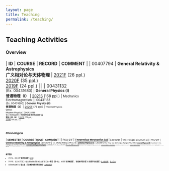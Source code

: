 ```yaml
---
layout: page
title: Teaching
permalink: /teaching/
---
```


<style>
table {
  font-family: arial, sans-serif;
  border-collapse: collapse;
  width: 100%;
}

td, th {
  border: 1px solid #dddddd;
  text-align: left;
  padding: 8px;
}

tr:nth-child(odd) {
  background-color: #dddddd;
}
</style>

<!---------------------------------------------------------------->

<script type="text/x-mathjax-config">

  MathJax.Hub.Config({
    tex2jax: {
      inlineMath: [ ['$','$'] ],
      processEscapes: true
    }
  });
</script>

<!---------------------------------------------------------------->

<script type="text/javascript"
  src="https://cdn.mathjax.org/mathjax/latest/MathJax.js?config=TeX-AMS-MML_HTMLorMML">
  </script>

<!---------------------------------------------------------------->

## Teaching Activities

#### **Overview**

| **ID** | **COURSE** | **RECORD** | **COMMENT** |
| 00407794 | **General Relativity & Astrophysics**<br>**广义相对论与天体物理** | [2021F](gr21/gr21) (26 ppl.)<br>[2020F](gr20/gr20) (35 ppl.)<br>[2019F](gr19/gr19) (24 ppl.) | |
| 00431132<br><small>(Ex. 00431680) | **General Physics (I)**<br>**普通物理（I）** | [2021S](phy21/phy21) (158 ppl.) | <small>Mechanics<br>Electromagnetism |
| 00431133<br><small>(Ex. 00431680) | **General Physics (II)**<br>**普通物理（II）** | [2020F](phy20/phy20) (75 ppl.) | <small>Thermal Physics<br>Optics<br>Modern Physics |
| 00432198<br><small>(Ex. 00432205) | **Theoretical Mechanics (A)**<br>**理论力学（A）** | [2021F](thmech21/thmech21) (119 ppl.)<br>[2019F](thmech19/thmech19) (96 ppl.) | |

<!-----------------------------

| 00431650 | **Equilibrium Statistical Physics** | | |
| 00432130 | **Thermodynamics and Statistical Physics (A)** | | |
| 00432140<br><small>(Ex. 00432160) | **Electrodynamics (A)**<br>**电动力学（A）** | 2022S | |

----------------------------------->

<br>


<p></p>


#### **Chronological**

| **SEMESTER** | **COURSE** | **ROLE** | **COMMENT** | 
| PKU'21F | [**Theoretical Mechanics (A)**](thmech21/thmech21) | Lecturer | <small>TAs: Hongbo Li & Hulin Li |
| PKU'21F | [**General Relativity & Astrophysics**](gr21/gr21) | Lecturer | <small>TA: Zihang Wang |
| PKU'21S | [**General Physics (I)**](phy21/phy21) | Lecturer | <small>TAs: Yong Gao & Zhongfu Zhang |
| PKU'20F | [**General Physics (II)**](phy20/phy20) | Lecturer | <small>TAs: Chang Liu & Lei Geng |
| PKU'20F | [**General Relativity & Astrophysics**](gr20/gr20) | Lecturer | <small>TA: Tai Zhou |
| PKU'19F | [**Theoretical Mechanics (A)**](thmech19/thmech19) | Lecturer | <small>TAs: Chang Liu & Yong Gao |
| PKU'19F | [**General Relativity & Astrophysics**](gr19/gr19) | Lecturer | <small>TA: Xionghui Cao |
| PKU'13F | [**Quantum Statistical Physics**](qsp2013/qsp2013.html) | TA | <small>lectured by Prof. Ryuichi Shindou |
| PKU'10F | **What is Science?** | TA | <small>lectured by Prof. Yi Rao |
| PKU'10S | **Probability Theory and Statistics** | TA | <small>lectured by Prof. Zhenxi Dong |
| PKU'09F | **Linear Algebra** | TA | <small>lectured by Prof. Maoying Tian <br>**Excellent TA** Award |

<br>
<p></p>

#### 教学奖励

- 2021年，北京大学“**教学优秀奖**” [[公告](https://portal.pku.edu.cn/portal2017/#/schoolNoticeDetail/393840)]
- 2020年，北京大学“第二十届青年教师教学基本功比赛”理工类**一等奖（第一名）**，并获得“**优秀教案奖**”、“**最佳教学演示奖**”和“**最受学生欢迎奖**” [[北大新闻网](https://news.pku.edu.cn/xwzh/0f1e21b1407d4b8c8e96903a5adcddd4.htm)、[北大工会](https://gh.pku.edu.cn/jczz/jxsw/lxb/wlxygk/925665.htm)]

- 青年教师谈教学之“**邵立晶：打造攀登物理世界的阶梯**” [[北大教务部](https://mp.weixin.qq.com/s/c2FjHwyffPuv93Eu6cMNEw)]
